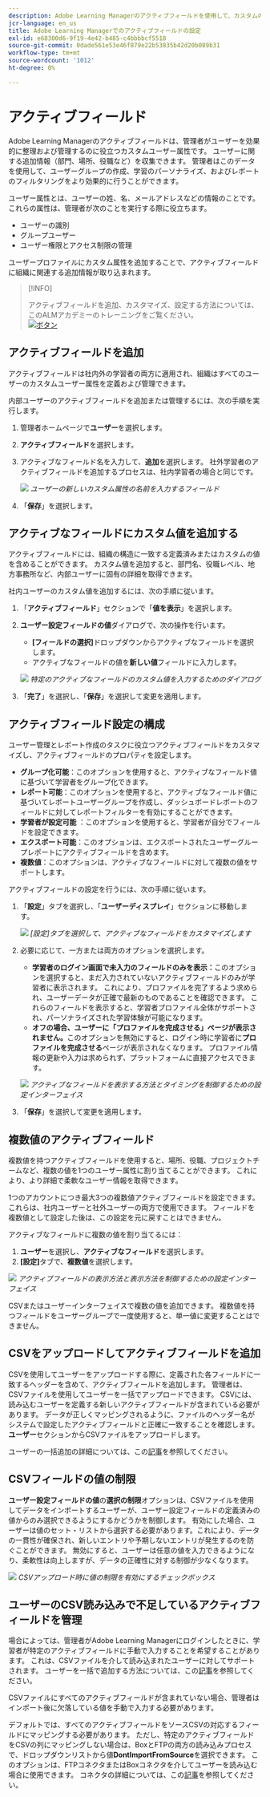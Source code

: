 ```yaml
---
description: Adobe Learning Managerのアクティブフィールドを使用して、カスタムのユーザー情報をキャプチャ、整理、および管理する方法について説明します。 柔軟なフィールド設定により、レポート作成、フィルタリング、ユーザーセグメント化を向上させます。
jcr-language: en_us
title: Adobe Learning Managerでのアクティブフィールドの設定
exl-id: e68300d6-9f19-4e42-b485-c4bbbbcf5518
source-git-commit: 0dade561e53e46f879e22b53835b42d20b089b31
workflow-type: tm+mt
source-wordcount: '1012'
ht-degree: 0%

---
```


# アクティブフィールド

Adobe Learning Managerのアクティブフィールドは、管理者がユーザーを効果的に整理および管理するのに役立つカスタムユーザー属性です。 ユーザーに関する追加情報（部門、場所、役職など）を収集できます。 管理者はこのデータを使用して、ユーザーグループの作成、学習のパーソナライズ、およびレポートのフィルタリングをより効果的に行うことができます。

ユーザー属性とは、ユーザーの姓、名、メールアドレスなどの情報のことです。 これらの属性は、管理者が次のことを実行する際に役立ちます。

* ユーザーの識別
* グループユーザー
* ユーザー権限とアクセス制限の管理

ユーザープロファイルにカスタム属性を追加することで、アクティブフィールドに組織に関連する追加情報が取り込まれます。

>[!INFO]
>
>アクティブフィールドを追加、カスタマイズ、設定する方法については、このALMアカデミーのトレーニングをご覧ください。<br>[![ボタン](assets/launch-training-button.png)](https://content.adobelearningmanageracademy.com/app/learner?accountId=98632#/course/7555741)</br>

## アクティブフィールドを追加

アクティブフィールドは社内外の学習者の両方に適用され、組織はすべてのユーザーのカスタムユーザー属性を定義および管理できます。

内部ユーザーのアクティブフィールドを追加または管理するには、次の手順を実行します。

1. 管理者ホームページで&#x200B;**ユーザー**&#x200B;を選択します。

2. **アクティブフィールド**&#x200B;を選択します。

3. アクティブなフィールド名を入力して、**追加**&#x200B;を選択します。 社外学習者のアクティブフィールドを追加するプロセスは、社内学習者の場合と同じです。

   ![](assets/add-active-field-alm.png)
   _ユーザーの新しいカスタム属性の名前を入力するフィールド_

4. 「**保存**」を選択します。

## アクティブなフィールドにカスタム値を追加する

アクティブフィールドには、組織の構造に一致する定義済みまたはカスタムの値を含めることができます。 カスタム値を追加すると、部門名、役職レベル、地方事務所など、内部ユーザーに固有の詳細を取得できます。

社内ユーザーのカスタム値を追加するには、次の手順に従います。

1. 「**アクティブフィールド**」セクションで「**値を表示**」を選択します。
2. **ユーザー設定フィールドの値**&#x200B;ダイアログで、次の操作を行います。

   * **[フィールドの選択]**&#x200B;ドロップダウンからアクティブなフィールドを選択します。
   * アクティブなフィールドの値を&#x200B;**新しい値**&#x200B;フィールドに入力します。

   ![](assets/add-value-active-fields.png)
   _特定のアクティブなフィールドのカスタム値を入力するためのダイアログ_

3. 「**完了**」を選択し、「**保存**」を選択して変更を適用します。

## アクティブフィールド設定の構成

ユーザー管理とレポート作成のタスクに役立つアクティブフィールドをカスタマイズし、アクティブフィールドのプロパティを設定します。

* **グループ化可能**：このオプションを使用すると、アクティブなフィールド値に基づいて学習者をグループ化できます。
* **レポート可能**：このオプションを使用すると、アクティブなフィールド値に基づいてレポートユーザーグループを作成し、ダッシュボードレポートのフィールドに対してレポートフィルターを有効にすることができます。
* **学習者が設定可能** ：このオプションを使用すると、学習者が自分でフィールドを設定できます。
* **エクスポート可能**：このオプションは、エクスポートされたユーザーグループレポートにアクティブフィールドを含めます。
* **複数値**：このオプションは、アクティブなフィールドに対して複数の値をサポートします。

アクティブフィールドの設定を行うには、次の手順に従います。

1. 「**設定**」タブを選択し、「**ユーザーディスプレイ**」セクションに移動します。

   ![](assets/settings-active-field.png)
   _[設定]タブを選択して、アクティブなフィールドをカスタマイズします_

2. 必要に応じて、一方または両方のオプションを選択します。 

   * **学習者のログイン画面で未入力のフィールドのみを表示：**&#x200B;このオプションを選択すると、まだ入力されていないアクティブフィールドのみが学習者に表示されます。 これにより、プロファイルを完了するよう求められ、ユーザーデータが正確で最新のものであることを確認できます。 これらのフィールドを表示すると、学習者プロファイル全体がサポートされ、パーソナライズされた学習体験が可能になります。
   * **オフの場合、ユーザーに「プロファイルを完成させる」ページが表示されません。**&#x200B;このオプションを無効にすると、ログイン時に学習者に&#x200B;**プロファイルを完成させる**&#x200B;ページが表示されなくなります。 プロファイル情報の更新や入力は求められず、プラットフォームに直接アクセスできます。

   ![](assets/user-display-alm.png)
   _アクティブなフィールドを表示する方法とタイミングを制御するための設定インターフェイス_

3. 「**保存**」を選択して変更を適用します。

## 複数値のアクティブフィールド

複数値を持つアクティブフィールドを使用すると、場所、役職、プロジェクトチームなど、複数の値を1つのユーザー属性に割り当てることができます。 これにより、より詳細で柔軟なユーザー情報を取得できます。

1つのアカウントにつき最大3つの複数値アクティブフィールドを設定できます。 これらは、社内ユーザーと社外ユーザーの両方で使用できます。 フィールドを複数値として設定した後は、この設定を元に戻すことはできません。

アクティブなフィールドに複数の値を割り当てるには：

1. **ユーザー**&#x200B;を選択し、**アクティブなフィールド**&#x200B;を選択します。
2. **[設定]**&#x200B;タブで、**複数値**&#x200B;を選択します。

![](assets/multi-values.png)
_アクティブフィールドの表示方法と表示方法を制御するための設定インターフェイス_

CSVまたはユーザーインターフェイスで複数の値を追加できます。 複数値を持つフィールドをユーザーグループで一度使用すると、単一値に変更することはできません。

## CSVをアップロードしてアクティブフィールドを追加

CSVを使用してユーザーをアップロードする際に、定義された各フィールドに一致するヘッダーを含めて、アクティブフィールドを追加します。 管理者は、CSVファイルを使用してユーザーを一括でアップロードできます。 CSVには、読み込むユーザーを定義する新しいアクティブフィールドが含まれている必要があります。 データが正しくマッピングされるように、ファイルのヘッダー名がシステムで設定したアクティブフィールドと正確に一致することを確認します。 **ユーザー**&#x200B;セクションからCSVファイルをアップロードします。

ユーザーの一括追加の詳細については、この[記事](/help/migrated/administrators/feature-summary/add-users-user-groups.md)を参照してください。

## CSVフィールドの値の制限

**ユーザー設定フィールドの値**&#x200B;の&#x200B;**選択の制限**&#x200B;オプションは、CSVファイルを使用してデータをインポートするユーザーが、ユーザー設定フィールドの定義済みの値からのみ選択できるようにするかどうかを制御します。 有効にした場合、ユーザーは値のセット・リストから選択する必要があります。これにより、データの一貫性が確保され、新しいエントリや予期しないエントリが発生するのを防ぐことができます。 無効にすると、ユーザーは任意の値を入力できるようになり、柔軟性は向上しますが、データの正確性に対する制御が少なくなります。

![](assets/restrict-active.png)
_CSVアップロード時に値の制限を有効にするチェックボックス_

## ユーザーのCSV読み込みで不足しているアクティブフィールドを管理

場合によっては、管理者がAdobe Learning Managerにログインしたときに、学習者が特定のアクティブフィールドに手動で入力することを希望することがあります。 これは、CSVファイルを介して読み込まれたユーザーに対してサポートされます。 ユーザーを一括で追加する方法については、この[記事](/help/migrated/administrators/feature-summary/add-users-user-groups.md)を参照してください。

CSVファイルにすべてのアクティブフィールドが含まれていない場合、管理者はインポート後に欠落している値を手動で入力する必要があります。

デフォルトでは、すべてのアクティブフィールドをソースCSVの対応するフィールドにマッピングする必要があります。 ただし、特定のアクティブフィールドをCSVの列にマッピングしない場合は、BoxとFTPの両方の読み込みプロセスで、ドロップダウンリストから値&#x200B;**DontImportFromSource**&#x200B;を選択できます。 このオプションは、FTPコネクタまたはBoxコネクタを介してユーザーを読み込む場合に使用できます。 コネクタの詳細については、この[記事](https://experienceleague.adobe.com/en/docs/learning-manager/using/integration/connectors)を参照してください。
